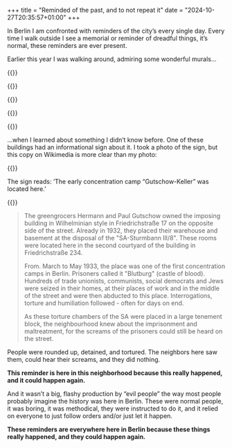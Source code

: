 +++
title = "Reminded of the past, and to not repeat it"
date = "2024-10-27T20:35:57+01:00"
+++

In Berlin I am confronted with reminders of the city’s every single day. Every time I walk outside I see a memorial or reminder of dreadful things, it’s normal, these reminders are ever present.

Earlier this year I was walking around, admiring some wonderful murals…

{{<row-of-photos>}}

{{<fig
  alt="Screenshot of the GitHub Actions bot timeline entry for a deployment"
  src="1@2x.jpg" />}}

{{<fig
  alt="Screenshot of the GitHub Actions bot timeline entry for a deployment"
  src="2@2x.jpg" />}}

{{<fig
  alt="Screenshot of the GitHub Actions bot timeline entry for a deployment"
  src="3@2x.jpg" />}}

{{</row-of-photos>}}

…when I learned about something I didn’t know before. One of these buildings had an informational sign about it. I took a photo of the sign, but this copy on Wikimedia is more clear than my photo:

{{<fig
  alt="Historical sign about the Gutschow-Keller"
  link="https://upload.wikimedia.org/wikipedia/commons/d/d3/Gedenktafel_Friedrichstr_234_%28Kreuz%29_Gutschow-Keller.jpg"
  src="sign@2x.jpg">}}

The sign reads: ‘The early concentration camp “Gutschow-Keller” was located here.’

{{</fig>}}

> The greengrocers Hermann and Paul Gutschow owned the imposing building in Wilhelminian style in Friedrichstraße 17 on the opposite side of the street. Already in 1932, they placed their warehouse and basement at the disposal of the "SA-Sturmbann Ill/8". These rooms were located here in the second courtyard of the building in Friedrichstraße 234.
> 
> From. March to May 1933, the place was one of the first concentration camps in Berlin. Prisoners called it "Blutburg" (castle of blood). Hundreds of trade unionists, communists, social democrats and Jews were seized in their homes, at their places of work and in the middle of the street and were then abducted to this place. Interrogations, torture and humiliation followed - often for days on end.
> 
> As these torture chambers of the SA were placed in a large tenement block, the neighbourhood knew about the imprisonment and maltreatment, for the screams of the prisoners could still be heard on the street.


People were rounded up, detained, and tortured. The neighbors here saw them, could hear their screams, and they did nothing.

**This reminder is here in this neighborhood because this really happened, and it could happen again.**

And it wasn’t a big, flashy production by “evil people” the way most people probably imagine the history was here in Berlin. These were normal people, it was boring, it was methodical, they were instructed to do it, and it relied on everyone to just follow orders and/or just let it happen.

**These reminders are everywhere here in Berlin because these things really happened, and they could happen again.**

